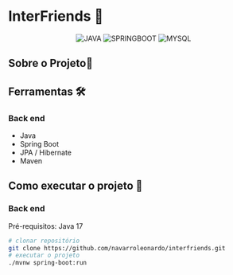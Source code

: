 # InterFriends 📑



<p align="center">
<img alt="JAVA" src="https://img.shields.io/badge/-Java-007396?style=flat-square&logo=java"/>
<img alt="SPRINGBOOT" src="https://img.shields.io/badge/-Spring-6DB33F?style=flat-square&logo=spring&logoColor=white"/>
<img alt="MYSQL" src="https://img.shields.io/badge/MySQL-00000F?style=for-the-badge&logo=mysql&logoColor=white"/>



## Sobre o Projeto📖




## Ferramentas 🛠

### Back end

- Java
- Spring Boot
- JPA / Hibernate
- Maven

## Como executar o projeto :rocket:

### Back end
Pré-requisitos: Java 17

```bash
# clonar repositório
git clone https://github.com/navarroleonardo/interfriends.git
# executar o projeto
./mvnw spring-boot:run
```
